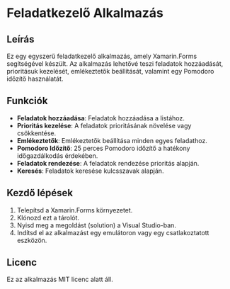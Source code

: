 # Feladatkezelő Alkalmazás

## Leírás
Ez egy egyszerű feladatkezelő alkalmazás, amely Xamarin.Forms segítségével készült. Az alkalmazás lehetővé teszi feladatok hozzáadását, prioritásuk kezelését, emlékeztetők beállítását, valamint egy Pomodoro időzítő használatát.

## Funkciók
- **Feladatok hozzáadása**: Feladatok hozzáadása a listához.
- **Prioritás kezelése**: A feladatok prioritásának növelése vagy csökkentése.
- **Emlékeztetők**: Emlékeztetők beállítása minden egyes feladathoz.
- **Pomodoro Időzítő**: 25 perces Pomodoro időzítő a hatékony időgazdálkodás érdekében.
- **Feladatok rendezése**: A feladatok rendezése prioritás alapján.
- **Keresés**: Feladatok keresése kulcsszavak alapján.

## Kezdő lépések
1. Telepítsd a Xamarin.Forms környezetet.
2. Klónozd ezt a tárolót.
3. Nyisd meg a megoldást (solution) a Visual Studio-ban.
4. Indítsd el az alkalmazást egy emulátoron vagy egy csatlakoztatott eszközön.

## Licenc
Ez az alkalmazás MIT licenc alatt áll.
